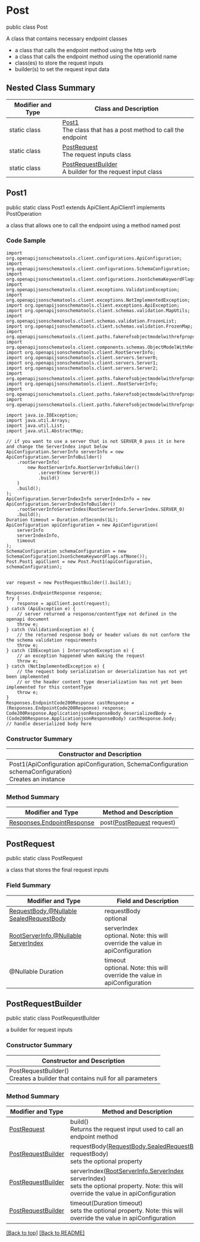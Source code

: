 # Post

public class Post

A class that contains necessary endpoint classes
- a class that calls the endpoint method using the http verb
- a class that calls the endpoint method using the operationId name
- class(es) to store the request inputs
- builder(s) to set the request input data

## Nested Class Summary
| Modifier and Type | Class and Description |
| ----------------- | --------------------- |
| static class | [Post1](#post1)<br>The class that has a post method to call the endpoint |
| static class | [PostRequest](#postrequest)<br>The request inputs class |
| static class | [PostRequestBuilder](#postrequestbuilder)<br>A builder for the request input class |

## Post1
public static class Post1 extends ApiClient.ApiClient1 implements PostOperation<br>

a class that allows one to call the endpoint using a method named post

### Code Sample
```
import org.openapijsonschematools.client.configurations.ApiConfiguration;
import org.openapijsonschematools.client.configurations.SchemaConfiguration;
import org.openapijsonschematools.client.configurations.JsonSchemaKeywordFlags;
import org.openapijsonschematools.client.exceptions.ValidationException;
import org.openapijsonschematools.client.exceptions.NotImplementedException;
import org.openapijsonschematools.client.exceptions.ApiException;
import org.openapijsonschematools.client.schemas.validation.MapUtils;
import org.openapijsonschematools.client.schemas.validation.FrozenList;
import org.openapijsonschematools.client.schemas.validation.FrozenMap;
import org.openapijsonschematools.client.paths.fakerefsobjectmodelwithrefprops.post.RequestBody;
import org.openapijsonschematools.client.components.schemas.ObjectModelWithRefProps;
import org.openapijsonschematools.client.RootServerInfo;
import org.openapijsonschematools.client.servers.Server0;
import org.openapijsonschematools.client.servers.Server1;
import org.openapijsonschematools.client.servers.Server2;
import org.openapijsonschematools.client.paths.fakerefsobjectmodelwithrefprops.post.responses.Code200Response;
import org.openapijsonschematools.client..RootServerInfo;
import org.openapijsonschematools.client.paths.fakerefsobjectmodelwithrefprops.Post;
import org.openapijsonschematools.client.paths.fakerefsobjectmodelwithrefprops.post.Responses;

import java.io.IOException;
import java.util.Arrays;
import java.util.List;
import java.util.AbstractMap;

// if you want to use a server that is not SERVER_0 pass it in here and change the ServerIndex input below
ApiConfiguration.ServerInfo serverInfo = new ApiConfiguration.ServerInfoBuilder()
    .rootServerInfo(
        new RootServerInfo.RootServerInfoBuilder()
            .server0(new Server0())
            .build()
    )
    .build();
);
ApiConfiguration.ServerIndexInfo serverIndexInfo = new ApiConfiguration.ServerIndexInfoBuilder()
    .rootServerInfoServerIndex(RootServerInfo.ServerIndex.SERVER_0)
    .build();
Duration timeout = Duration.ofSeconds(1L);
ApiConfiguration apiConfiguration = new ApiConfiguration(
    serverInfo
    serverIndexInfo,
    timeout
);
SchemaConfiguration schemaConfiguration = new SchemaConfiguration(JsonSchemaKeywordFlags.ofNone());
Post.Post1 apiClient = new Post.Post1(apiConfiguration, schemaConfiguration);


var request = new PostRequestBuilder().build();

Responses.EndpointResponse response;
try {
    response = apiClient.post(request);
} catch (ApiException e) {
    // server returned a response/contentType not defined in the openapi document
    throw e;
} catch (ValidationException e) {
    // the returned response body or header values do not conform the the schema validation requirements
    throw e;
} catch (IOException | InterruptedException e) {
    // an exception happened when making the request
    throw e;
} catch (NotImplementedException e) {
    // the request body serialization or deserialization has not yet been implemented
    // or the header content type deserialization has not yet been implemented for this contentType
    throw e;
}
Responses.EndpointCode200Response castResponse = (Responses.EndpointCode200Response) response;
Code200Response.ApplicationjsonResponseBody deserializedBody = (Code200Response.ApplicationjsonResponseBody) castResponse.body;
// handle deserialized body here
```
### Constructor Summary
| Constructor and Description |
| --------------------------- |
| Post1(ApiConfiguration apiConfiguration, SchemaConfiguration schemaConfiguration)<br>Creates an instance |

### Method Summary
| Modifier and Type | Method and Description |
| ----------------- | ---------------------- |
| [Responses.EndpointResponse](../../paths/fakerefsobjectmodelwithrefprops/post/Responses.md#endpointresponse) | post([PostRequest](#postrequest) request) |

## PostRequest
public static class PostRequest<br>

a class that stores the final request inputs

### Field Summary
| Modifier and Type | Field and Description |
| ----------------- | --------------------- |
| [RequestBody.@Nullable SealedRequestBody](../../paths/fakerefsobjectmodelwithrefprops/post/RequestBody.md#sealedrequestbody) | requestBody<br>optional |
| [RootServerInfo.@Nullable ServerIndex](../../RootServerInfo.md#serverindex) | serverIndex<br>optional. Note: this will override the value in apiConfiguration |
| @Nullable Duration | timeout<br>optional. Note: this will override the value in apiConfiguration |

## PostRequestBuilder
public static class PostRequestBuilder<br>

a builder for request inputs

### Constructor Summary
| Constructor and Description |
| --------------------------- |
| PostRequestBuilder()<br>Creates a builder that contains null for all parameters |

### Method Summary
| Modifier and Type | Method and Description |
| ----------------- | ---------------------- |
| [PostRequest](#postrequest) | build()<br>Returns the request input used to call an endpoint method |
| [PostRequestBuilder](#postrequestbuilder) | requestBody([RequestBody.SealedRequestBody](../../paths/fakerefsobjectmodelwithrefprops/post/RequestBody.md#sealedrequestbody) requestBody)<br>sets the optional property |
| [PostRequestBuilder](#postrequestbuilder) | serverIndex([RootServerInfo.ServerIndex](../../RootServerInfo.md#serverindex) serverIndex)<br>sets the optional property. Note: this will override the value in apiConfiguration |
| [PostRequestBuilder](#postrequestbuilder) | timeout(Duration timeout)<br>sets the optional property. Note: this will override the value in apiConfiguration |

[[Back to top]](#top) [[Back to README]](../../../README.md)
